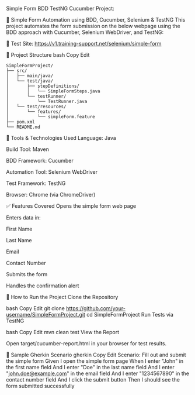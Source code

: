 Simple Form BDD TestNG Cucumber Project:

🧪 Simple Form Automation using BDD, Cucumber, Selenium & TestNG
This project automates the form submission on the below webpage using the BDD approach with Cucumber, Selenium WebDriver, and TestNG:

🔗 Test Site: https://v1.training-support.net/selenium/simple-form

📂 Project Structure
bash
Copy
Edit
~~~
SimpleFormProject/
├── src/
│   ├── main/java/
│   └── test/java/
│       ├── stepDefinitions/
│       │   └── SimpleFormSteps.java
│       └── testRunner/
│           └── TestRunner.java
│   └── test/resources/
│       └── features/
│           └── simpleForm.feature
├── pom.xml
└── README.md
~~~
🔧 Tools & Technologies Used
Language: Java

Build Tool: Maven

BDD Framework: Cucumber

Automation Tool: Selenium WebDriver

Test Framework: TestNG

Browser: Chrome (via ChromeDriver)

✅ Features Covered
Opens the simple form web page

Enters data in:

First Name

Last Name

Email

Contact Number

Submits the form

Handles the confirmation alert

🚀 How to Run the Project
Clone the Repository

bash
Copy
Edit
git clone https://github.com/your-username/SimpleFormProject.git
cd SimpleFormProject
Run Tests via TestNG

bash
Copy
Edit
mvn clean test
View the Report

Open target/cucumber-report.html in your browser for test results.

📝 Sample Gherkin Scenario
gherkin
Copy
Edit
Scenario: Fill out and submit the simple form
  Given I open the simple form page
  When I enter "John" in the first name field
  And I enter "Doe" in the last name field
  And I enter "john.doe@example.com" in the email field
  And I enter "1234567890" in the contact number field
  And I click the submit button
  Then I should see the form submitted successfully
